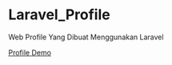 # Laravel_Profile
 Web Profile Yang Dibuat Menggunakan Laravel

[Profile Demo](https://anugrahbimantara.my.id)
